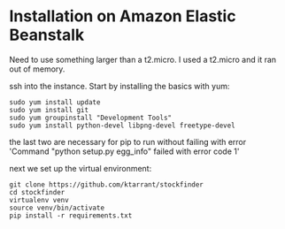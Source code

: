 # Installation on Amazon Elastic Beanstalk

Need to use something larger than a t2.micro. I used a t2.micro and it ran out of memory.

ssh into the instance. Start by installing the basics with yum:

```
sudo yum install update
sudo yum install git
sudo yum groupinstall "Development Tools"
sudo yum install python-devel libpng-devel freetype-devel 
```

the last two are necessary for pip to run without failing with error 'Command "python setup.py egg_info" failed with error code 1'

next we set up the virtual environment:

```
git clone https://github.com/ktarrant/stockfinder
cd stockfinder
virtualenv venv
source venv/bin/activate
pip install -r requirements.txt
```